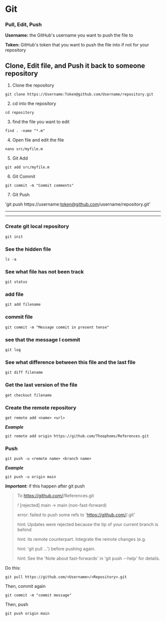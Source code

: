 # Git
### Pull, Edit, Push

**Username:** the GitHub's username you want to push the file to

**Token:** GitHub's token that you want to push the file into if not for your repository


## Clone, Edit file, and Push it back to someone repository

1. Clone the repository

`git clone https://Username:Token@github.com/Username/repository.git`

2. cd into the repository

`cd repository`

3. find the file you want to edit

`find . -name "*.m"`

4. Open file and edit the file

`nano src/myfile.m`

5. Git Add

`git add src/myfile.m`

6. Git Commit

`git commit -m "Commit comments"`

7. Git Push

'git push https://username:token@github.com/username/repository.git'

---


---

### Create git local repository

`git init`

### See the hidden file

`ls -a`

### See what file has not been track

`git status`

### add file

`git add filename`

### commit file

```
git commit -m "Message commit in present tense"
```

### see that the message I commit

`git log`

### See what difference between this file and the last file

`git diff filename`


### Get the last version of the file

`get checkout filename`


### Create the remote repository

``` get remote add <name> <url> ```

***Example***

```
git remote add origin https://github.com/Thoophoms/References.git
```

### Push

```
git push -u <remote name> <branch name>
```
***Example***

```
git push -u origin main
```

***Important:*** if this happen after git push

> To https://github.com/<Username>/References.git
> 
> ! [rejected]        main -> main (non-fast-forward)
> 
> error: failed to push some refs to 'https://github.com/<Username>/<Repository>.git'
> 
> hint: Updates were rejected because the tip of your current branch is behind 
> 
> hint: its remote counterpart. Integrate the remote changes (e.g. 
> 
> hint: 'git pull ...') before pushing again. 
> 
> hint: See the 'Note about fast-forwards' in 'git push --help' for details.

Do this:

```
git pull https://github.com/<Username>/<Repository>.git
```

Then, commit again

```
git commit -m "commit message"
```

Then, push

```
git push origin main
```
